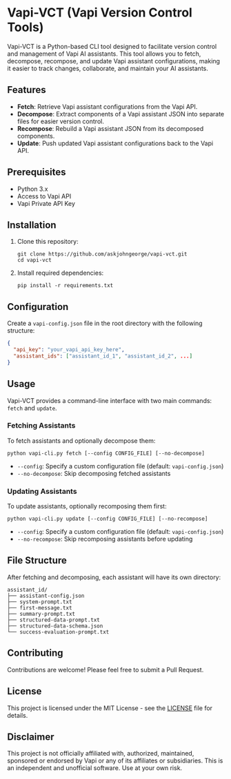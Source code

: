 # Vapi-VCT (Vapi Version Control Tools)

Vapi-VCT is a Python-based CLI tool designed to facilitate version control and management of Vapi AI assistants. This tool allows you to fetch, decompose, recompose, and update Vapi assistant configurations, making it easier to track changes, collaborate, and maintain your AI assistants.

## Features

- **Fetch**: Retrieve Vapi assistant configurations from the Vapi API.
- **Decompose**: Extract components of a Vapi assistant JSON into separate files for easier version control.
- **Recompose**: Rebuild a Vapi assistant JSON from its decomposed components.
- **Update**: Push updated Vapi assistant configurations back to the Vapi API.

## Prerequisites

- Python 3.x
- Access to Vapi API
- Vapi Private API Key

## Installation

1. Clone this repository:
   ```
   git clone https://github.com/askjohngeorge/vapi-vct.git
   cd vapi-vct
   ```

2. Install required dependencies:
   ```
   pip install -r requirements.txt
   ```

## Configuration

Create a `vapi-config.json` file in the root directory with the following structure:

```json
{
  "api_key": "your_vapi_api_key_here",
  "assistant_ids": ["assistant_id_1", "assistant_id_2", ...]
}
```

## Usage

Vapi-VCT provides a command-line interface with two main commands: `fetch` and `update`.

### Fetching Assistants

To fetch assistants and optionally decompose them:

```
python vapi-cli.py fetch [--config CONFIG_FILE] [--no-decompose]
```

- `--config`: Specify a custom configuration file (default: `vapi-config.json`)
- `--no-decompose`: Skip decomposing fetched assistants

### Updating Assistants

To update assistants, optionally recomposing them first:

```
python vapi-cli.py update [--config CONFIG_FILE] [--no-recompose]
```

- `--config`: Specify a custom configuration file (default: `vapi-config.json`)
- `--no-recompose`: Skip recomposing assistants before updating

## File Structure

After fetching and decomposing, each assistant will have its own directory:

```
assistant_id/
├── assistant-config.json
├── system-prompt.txt
├── first-message.txt
├── summary-prompt.txt
├── structured-data-prompt.txt
├── structured-data-schema.json
└── success-evaluation-prompt.txt
```

## Contributing

Contributions are welcome! Please feel free to submit a Pull Request.

## License

This project is licensed under the MIT License - see the [LICENSE](LICENSE) file for details.

## Disclaimer

This project is not officially affiliated with, authorized, maintained, sponsored or endorsed by Vapi or any of its affiliates or subsidiaries. This is an independent and unofficial software. Use at your own risk.
